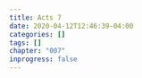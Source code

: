 ```yaml
---
title: Acts 7
date: 2020-04-12T12:46:39-04:00
categories: []
tags: []
chapter: "007"
inprogress: false
---
```


